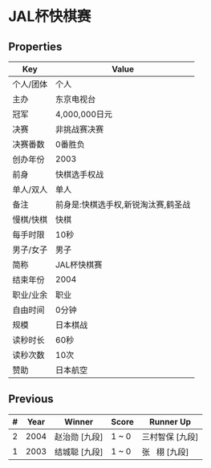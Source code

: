 # JAL杯快棋赛

## Properties

| Key | Value |
| --- | ----- |
| 个人/团体 | 个人 |
| 主办 | 东京电视台 |
| 冠军 | 4,000,000日元 |
| 决赛 | 非挑战赛决赛 |
| 决赛番数 | 0番胜负 |
| 创办年份 | 2003 |
| 前身 | 快棋选手权战 |
| 单人/双人 | 单人 |
| 备注 | 前身是:快棋选手权,新锐淘汰赛,鹤圣战 |
| 慢棋/快棋 | 快棋 |
| 每手时限 | 10秒 |
| 男子/女子 | 男子 |
| 简称 | JAL杯快棋赛 |
| 结束年份 | 2004 |
| 职业/业余 | 职业 |
| 自由时间 | 0分钟 |
| 规模 | 日本棋战 |
| 读秒时长 | 60秒 |
| 读秒次数 | 10次 |
| 赞助 | 日本航空 |

## Previous

| # | Year | Winner | Score | Runner Up |
| --- | --- | --- | --- | --- |
| 2 | 2004 | 赵治勋 [九段] | 1 ~ 0 | 三村智保 [九段] |
| 1 | 2003 | 结城聪 [九段] | 1 ~ 0 | 张   栩 [九段] |

